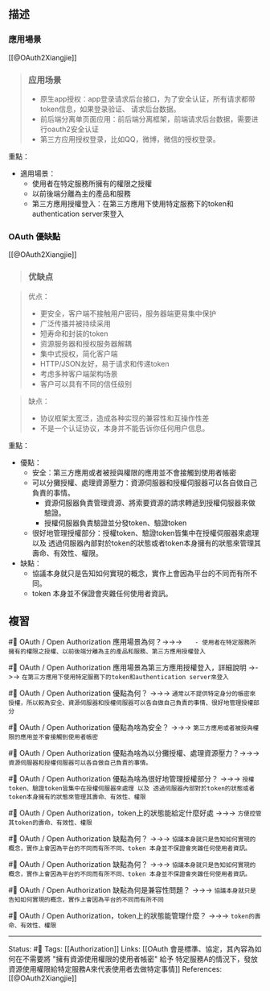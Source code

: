 ## 描述

### 應用場景



[[@OAuth2Xiangjie]]
> ### **应用场景**
> -   原生app授权：app登录请求后台接口，为了安全认证，所有请求都带token信息，如果登录验证、 请求后台数据。  
> -   前后端分离单页面应用：前后端分离框架，前端请求后台数据，需要进行oauth2安全认证   
> -   第三方应用授权登录，比如QQ，微博，微信的授权登录。

重點：
- 適用場景：
	- 使用者在特定服務所擁有的權限之授權
	- 以前後端分離為主的產品和服務
	- 第三方應用授權登入：在第三方應用下使用特定服務下的token和authentication server來登入

### OAuth 優缺點

[[@OAuth2Xiangjie]]
> ### **优缺点**

> 优点：
> -   更安全，客户端不接触用户密码，服务器端更易集中保护
> -   广泛传播并被持续采用
> -   短寿命和封装的token
> -   资源服务器和授权服务器解耦
> -   集中式授权，简化客户端
> -   HTTP/JSON友好，易于请求和传递token
> -   考虑多种客户端架构场景
> -   客户可以具有不同的信任级别

> 缺点：
> -   协议框架太宽泛，造成各种实现的兼容性和互操作性差
> -   不是一个认证协议，本身并不能告诉你任何用户信息。


重點：
- 優點：
	- 安全：第三方應用或者被授與權限的應用並不會接觸到使用者帳密
	- 可以分攤授權、處理資源壓力：資源伺服器和授權伺服器可以各自做自己負責的事情。
		- 資源伺服器負責管理資源、將索要資源的請求轉遞到授權伺服器來做驗證。
		- 授權伺服器負責驗證並分發token、驗證token
	- 很好地管理授權部分：授權token、驗證token皆集中在授權伺服器來處理 以及 透過伺服器內部對於token的狀態或者token本身擁有的狀態來管理其壽命、有效性、權限。
- 缺點：
	- 協議本身就只是告知如何實現的概念，實作上會因為平台的不同而有所不同。
	- token 本身並不保證會夾雜任何使用者資訊。


## 複習

#🧠 OAuth / Open Authorization 應用場景為何？->->-> `	- 使用者在特定服務所擁有的權限之授權、以前後端分離為主的產品和服務、第三方應用授權登入`
<!--SR:!2023-10-04,92,190-->

#🧠 OAuth / Open Authorization 應用場景為第三方應用授權登入，詳細說明 ->->-> `在第三方應用下使用特定服務下的token和authentication server來登入`
<!--SR:!2023-11-04,43,170-->

#🧠 OAuth / Open Authorization 優點為何？ ->->-> `通常以不提供特定身分的帳密來授權，所以較為安全、資源伺服器和授權伺服器可以各自做自己負責的事情、很好地管理授權部分`
<!--SR:!2023-11-16,82,150-->



#🧠 OAuth / Open Authorization 優點為啥為安全？ ->->-> `第三方應用或者被授與權限的應用並不會接觸到使用者帳密`
<!--SR:!2024-07-05,321,250-->

#🧠 OAuth / Open Authorization 優點為啥為以分攤授權、處理資源壓力？->->-> `資源伺服器和授權伺服器可以各自做自己負責的事情。`
<!--SR:!2023-10-29,178,250-->

#🧠 OAuth / Open Authorization 優點為啥為很好地管理授權部分？ ->->-> `授權token、驗證token皆集中在授權伺服器來處理 以及 透過伺服器內部對於token的狀態或者token本身擁有的狀態來管理其壽命、有效性、權限`
<!--SR:!2023-10-03,57,230-->

#🧠 OAuth / Open Authorization，token上的狀態能給定什麼好處 ->->-> `方便控管其token的壽命、有效性、權限`
<!--SR:!2023-11-19,188,250-->


#🧠 OAuth / Open Authorization 缺點為何？ ->->-> `協議本身就只是告知如何實現的概念，實作上會因為平台的不同而有所不同、token 本身並不保證會夾雜任何使用者資訊。`
<!--SR:!2024-02-18,195,225-->
<!--SR:!2023-01-27,2,210-->

#🧠 OAuth / Open Authorization 缺點為何？ ->->-> `協議本身就只是告知如何實現的概念，實作上會因為平台的不同而有所不同、token 本身並不保證會夾雜任何使用者資訊。`
<!--SR:!2024-02-18,195,225-->

#🧠 OAuth / Open Authorization 缺點為何是兼容性問題？ ->->-> `協議本身就只是告知如何實現的概念，實作上會因為平台的不同而有所不同`
<!--SR:!2024-02-13,225,245-->

#🧠 OAuth / Open Authorization，token上的狀態能管理什麼？ ->->-> `token的壽命、有效性、權限`
<!--SR:!2024-04-26,217,230-->


---
Status: #🌱 
Tags:
[[Authorization]]
Links:
[[OAuth 會是標準、協定，其內容為如何在不需要將 "擁有資源使用權限的使用者帳密" 給予 特定服務A的情況下，發放資源使用權限給特定服務A來代表使用者去做特定事情]]
References:
[[@OAuth2Xiangjie]]